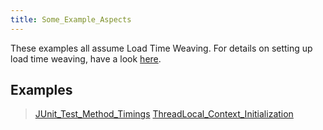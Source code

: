 ```yaml
---
title: Some_Example_Aspects
---
```

These examples all assume Load Time Weaving. For details on setting up load time weaving, have a look [here]({{site.pagesurl}}/Eclipse_VM_Configuration_for_AspectJ).

## Examples 
> [JUnit_Test_Method_Timings]({{site.pagesurl}}/JUnit_Test_Method_Timings)
> [ThreadLocal_Context_Initialization]({{site.pagesurl}}/ThreadLocal_Context_Initialization)
